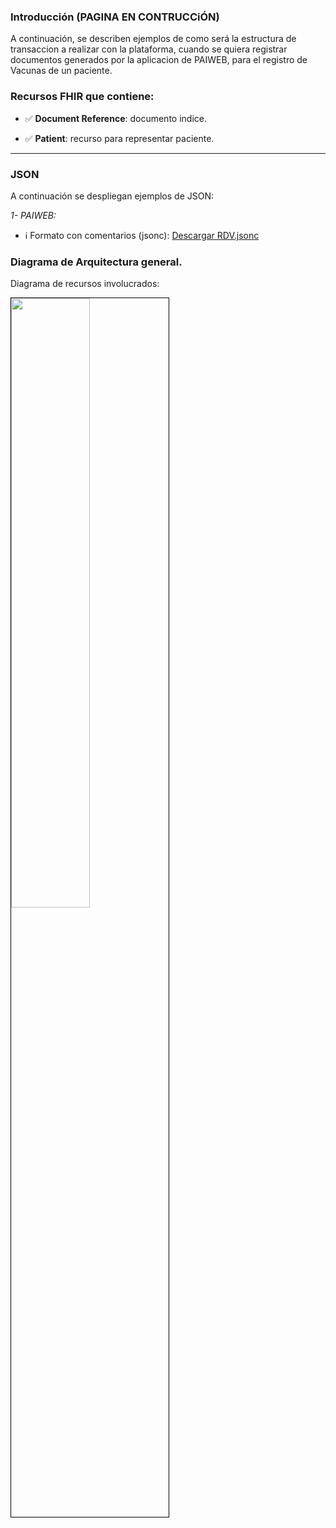 ### Introducción (PAGINA EN CONTRUCCiÓN)

A continuación, se describen ejemplos de como será la estructura de transaccion a realizar con la plataforma, cuando se quiera registrar documentos generados por la aplicacion de PAIWEB, para el registro de Vacunas de un paciente.



### Recursos FHIR que contiene:

- ✅ **Document Reference**: documento indice.

- ✅ **Patient**: recurso para representar paciente.

---

### JSON

A continuación se despliegan ejemplos de JSON:

_1- PAIWEB:_

- ℹ️ Formato con comentarios (jsonc): [Descargar RDV.jsonc](D:\2.COLOMBIA\2025_IG_CO\GuiasImplementacion\input\pagecontent\RDVpdfv2.json) 



### Diagrama de Arquitectura general.

Diagrama de recursos involucrados:

<div align="left" >
  <img  style="border: 1px solid; color: black; width: 50%; height: 50%;" src="DiagramaPDF2.png"> 
</div>

